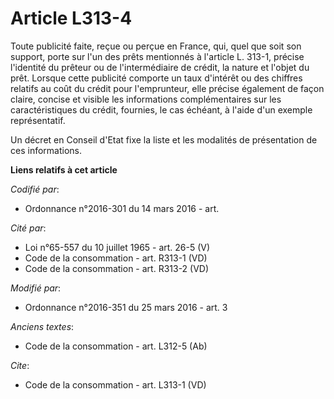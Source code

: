 # Article L313-4

Toute publicité faite, reçue ou perçue en France, qui, quel que soit son support, porte sur l'un des prêts mentionnés à
l'article L. 313-1, précise l'identité du prêteur ou de l'intermédiaire de crédit, la nature et l'objet du prêt. Lorsque
cette publicité comporte un taux d'intérêt ou des chiffres relatifs au coût du crédit pour l'emprunteur, elle précise
également de façon claire, concise et visible les informations complémentaires sur les caractéristiques du crédit, fournies,
le cas échéant, à l'aide d'un exemple représentatif. 

Un décret en Conseil d'Etat fixe la liste et les modalités de présentation de ces informations.

**Liens relatifs à cet article**

_Codifié par_:

  - Ordonnance n°2016-301 du 14 mars 2016 - art.

_Cité par_:

  - Loi n°65-557 du 10 juillet 1965 - art. 26-5 (V)
  - Code de la consommation - art. R313-1 (VD)
  - Code de la consommation - art. R313-2 (VD)

_Modifié par_:

  - Ordonnance n°2016-351 du 25 mars 2016 - art. 3

_Anciens textes_:

  - Code de la consommation - art. L312-5 (Ab)

_Cite_:

  - Code de la consommation - art. L313-1 (VD)
